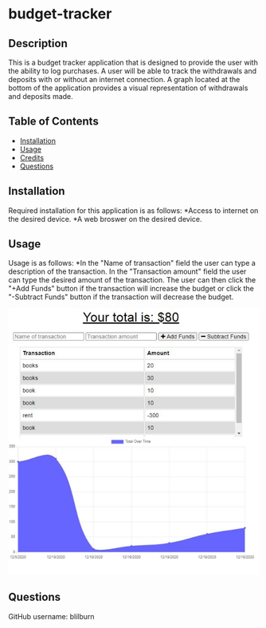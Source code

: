 # budget-tracker

## Description 

This is a budget tracker application that is designed to provide the user with the ability to log purchases. A user will be able to track the withdrawals and deposits with or without an internet connection. A graph located at the bottom of the application provides a visual representation of withdrawals and deposits made.

## Table of Contents 

* [Installation](#installation)
* [Usage](#usage)
* [Credits](#credits)
* [Questions](#questions)

## Installation

Required installation for this application is as follows:
*Access to internet on the desired device.
*A web broswer on the desired device.


## Usage 

Usage is as follows:
*In the "Name of transaction" field the user can type a description of the transaction. In the "Transaction amount" field the user can type the desired amount of the transaction. The user can then click the "+Add Funds" button if the transaction will increase the budget or click the "-Subtract Funds" button if the transaction will decrease the budget.

![empoy](./public\assets\budget.JPG)


## Questions

GitHub username: blilburn